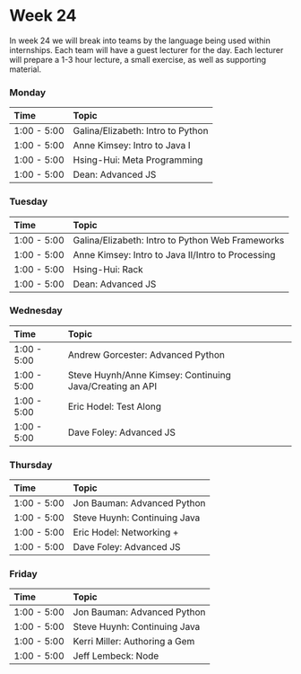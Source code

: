# Week 24

In week 24 we will break into teams by the language being used within internships. Each team will have a guest lecturer for the day. Each lecturer will prepare a 1-3 hour lecture, a small exercise, as well as supporting material.

### Monday

| Time              | Topic                                        |
|:------------------|:---------------------------------------------|
| 1:00 - 5:00 | Galina/Elizabeth: Intro to Python|
| 1:00 - 5:00 | Anne Kimsey: Intro to Java I|
| 1:00 - 5:00 | Hsing-Hui: Meta Programming |
| 1:00 - 5:00 | Dean: Advanced JS |

### Tuesday

| Time             | Topic                                         |
|:-----------------|:----------------------------------------------|
| 1:00 - 5:00 | Galina/Elizabeth: Intro to Python Web Frameworks|
| 1:00 - 5:00 | Anne Kimsey: Intro to Java II/Intro to Processing|
| 1:00 - 5:00 | Hsing-Hui: Rack |
| 1:00 - 5:00 | Dean: Advanced JS |

### Wednesday

| Time            | Topic                      |
|:----------------|:---------------------------|
| 1:00 - 5:00 | Andrew Gorcester: Advanced Python|
| 1:00 - 5:00 | Steve Huynh/Anne Kimsey: Continuing Java/Creating an API|
| 1:00 - 5:00 | Eric Hodel: Test Along |
| 1:00 - 5:00 | Dave Foley: Advanced JS |

### Thursday

| Time            | Topic                            |
|:----------------|:---------------------------------|
| 1:00 - 5:00 | Jon Bauman: Advanced Python|
| 1:00 - 5:00 | Steve Huynh: Continuing Java|
| 1:00 - 5:00 | Eric Hodel: Networking + |
| 1:00 - 5:00 | Dave Foley: Advanced JS |


### Friday

| Time            | Topic        |
|:----------------|:-------------|
| 1:00 - 5:00 | Jon Bauman: Advanced Python|
| 1:00 - 5:00 | Steve Huynh: Continuing Java|
| 1:00 - 5:00 | Kerri Miller: Authoring a Gem |
| 1:00 - 5:00 | Jeff Lembeck: Node |
